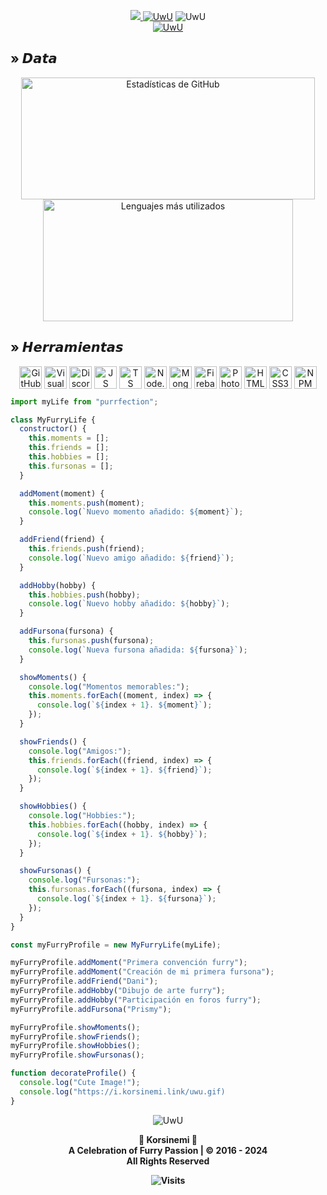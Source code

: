 <p align="center">
<a href="https://korsinemi.vecel.app" title="My fluff web">
    <img src="https://raw.githubusercontent.com/Korsinemi/Korsinemi/main/img/krs-banner.short.png" href="https://korsinemi.link">
    </a>
<a href="https://korsinemi.link">
    <img src="https://readme-typing-svg.herokuapp.com?font=Nova+Square&size=40&duration=6000&pause=9000&color=6E37FF&center=true&vCenter=true&random=true&width=700&height=60&lines=Korsinemi%2C+the+next+generation+furry" alt="UwU" /></a>
    <img src="https://discord.c99.nl/widget/theme-2/440145069262241813.png" alt="UwU"/>
    <br>
    <a href="https://korsinemi.link">
        <img src="https://img.shields.io/static/v1?label=&message=KORSINEMI+WEB&color=47006B&style=for-the-badge&logo=apifox&logoColor=white" alt="UwU"/>
    </a>
</p>


<!--
- 📣 Mis proyectos: 
   > [UGCatcher](https://github.com/Furrycality/UGCatcher) - Obten UGCs gratis facilmente (English/Spanish)
   > [node-furapi] Obten furros facilmente usando NodeJS  (https://www.npmjs.com/package/node-furapi) <br />
   > [node-kawapi] Obten anime facilmente usando NodeJS  (https://www.npmjs.com/package/node-kawapi) <br />
   > [Zabami](https://github.com/KitsuneCode/ZabamiBot) - **Mi bot de discord furry basado en mi fursona** <br />
   > [Osakana](https://github.com/KitsuneCode/Osakana) - **Mi bot de discord furry basado en mi fursona** <br />
   > [Wikicord] - **Un paquete de busqueda en Wikipedia** # En desarrollo <br />
   > [Histoday] - **Obten eventos de la historia que ocurrieron hoy u otro dia** # En desarrollo <br />
   > [keepAlive] - **Manten a tu bot activo 24/7** # En desarrollo

- ⚡ Dato extra: Creo bots por encargo para tu servidor y tambien configuro, contactame UwU
    > Discord: Furrycality#1234 <br />
    > Solo te pido que me dejes añadir mi bot, y es gratis jsjs
-->

## » 𝘿𝙖𝙩𝙖

<p align="center">
        <img width="470" height="195" src="https://github-readme-stats.vercel.app/api?username=Korsinemi&theme=ambient_gradient&show_icons=true&hide_border=true&locale=es&custom_title=💜%20Estadisticas" alt="Estadísticas de GitHub" href="https://korsinemi.link"/>
        <img width="400" height="195" src="https://github-readme-stats.vercel.app/api/top-langs/?username=Korsinemi&theme=ambient_gradient&layout=compact&hide_border=true&custom_title=💜%20Lenguajes" alt="Lenguajes más utilizados" href="https://korsinemi.link"/>
</p>

## » 𝙃𝙚𝙧𝙧𝙖𝙢𝙞𝙚𝙣𝙩𝙖𝙨

<p align="center">
    <a href="https://github.com"><img align="center" alt="GitHub" width="36px" src="https://cdn-icons-png.flaticon.com/512/25/25231.png" /></a>
    <a href="https://code.visualstudio.com"><img align="center" alt="Visual Studio Code" width="36px" src="https://logospng.org/download/visual-studio-code/visual-studio-code-256.png" /></a>
    <a href="https://discord.js.org"><img align="center" alt="Discord.js" width="36px" src="https://i.imgur.com/SI1DZf3.png" /></a>
    <a href="https://www.javascript.com"><img align="center" alt="JS" width="36px" src="https://i.imgur.com/3u1wzwE.png" /></a>
    <a href="https://www.typescriptlang.org"><img align="center" alt="TS" width="36px" src="https://i.imgur.com/vSgFULR.png" /></a>
    <a href="https://nodejs.org"><img align="center" alt="Node.js" width="36px" src="https://cdn.iconscout.com/icon/free/png-512/node-js-1-1174935.png" /></a>
    <a href="https://www.mongodb.com"><img align="center" alt="MongoDB" width="36px" src="https://lesliezarate.github.io/Portafolio/static/iconos/mongo.png" /></a>
    <a href="https://firebase.google.com"><img align="center" alt="Firebase" width="36px" src="https://latitudetechnolabs.com/wp-content/uploads/2022/01/icons8-firebase-1.png" /></a>
    <img align="center" alt="Photoshop" width="36px" src="https://upload.wikimedia.org/wikipedia/commons/thumb/a/af/Adobe_Photoshop_CC_icon.svg/2101px-Adobe_Photoshop_CC_icon.svg.png" />
    <img align="center" alt="HTML5" width="36px" src="https://logospng.org/download/html-5/logo-html-5-256.png" />
    <img align="center" alt="CSS3" width="36px" src="https://logospng.org/download/css-3/logo-css-3-256.png" />
    <a href="https://www.npmjs.com"><img align="center" alt="NPM" width="36px" src="https://seekicon.com/free-icon-download/npm_5.svg" /></a>
</p>

```js
import myLife from "purrfection";

class MyFurryLife {
  constructor() {
    this.moments = [];
    this.friends = [];
    this.hobbies = [];
    this.fursonas = [];
  }

  addMoment(moment) {
    this.moments.push(moment);
    console.log(`Nuevo momento añadido: ${moment}`);
  }

  addFriend(friend) {
    this.friends.push(friend);
    console.log(`Nuevo amigo añadido: ${friend}`);
  }

  addHobby(hobby) {
    this.hobbies.push(hobby);
    console.log(`Nuevo hobby añadido: ${hobby}`);
  }

  addFursona(fursona) {
    this.fursonas.push(fursona);
    console.log(`Nueva fursona añadida: ${fursona}`);
  }

  showMoments() {
    console.log("Momentos memorables:");
    this.moments.forEach((moment, index) => {
      console.log(`${index + 1}. ${moment}`);
    });
  }

  showFriends() {
    console.log("Amigos:");
    this.friends.forEach((friend, index) => {
      console.log(`${index + 1}. ${friend}`);
    });
  }

  showHobbies() {
    console.log("Hobbies:");
    this.hobbies.forEach((hobby, index) => {
      console.log(`${index + 1}. ${hobby}`);
    });
  }

  showFursonas() {
    console.log("Fursonas:");
    this.fursonas.forEach((fursona, index) => {
      console.log(`${index + 1}. ${fursona}`);
    });
  }
}

const myFurryProfile = new MyFurryLife(myLife);

myFurryProfile.addMoment("Primera convención furry");
myFurryProfile.addMoment("Creación de mi primera fursona");
myFurryProfile.addFriend("Dani");
myFurryProfile.addHobby("Dibujo de arte furry");
myFurryProfile.addHobby("Participación en foros furry");
myFurryProfile.addFursona("Prismy");

myFurryProfile.showMoments();
myFurryProfile.showFriends();
myFurryProfile.showHobbies();
myFurryProfile.showFursonas();

function decorateProfile() {
  console.log("Cute Image!");
  console.log("https://i.korsinemi.link/uwu.gif)
}
```
        
<p align='center'>
  <img src="https://media.tenor.com/CbpeAQ249I0AAAAi/chiakiro-fox.gif" alt="UwU"/>
</p>

<p align="center">
    <b>
    💜 Korsinemi 💜<br/>
 A Celebration of Furry Passion | © 2016 - 2024<br/>
                 All Rights Reserved

</p>

<p align='center'>
  <img src="https://hits.dwyl.com/korsinemi/korsinemi.svg?style=flat-square" alt="Visits"/>
</p>
        
<!--
**KitsuneCode/KitsuneCode** is a ✨ _special_ ✨ repository because its `README.md` (this file) appears on your GitHub profile.

Here are some ideas to get you started:

- 🔭 I’m currently working on ...
- 🌱 I’m currently learning ...
- 👯 I’m looking to collaborate on ...
- 🤔 I’m looking for help with ...
- 💬 Ask me about ...
- 📫 How to reach me: ...
- 😄 Pronouns: ...
- ⚡ Fun fact: ...
-->
